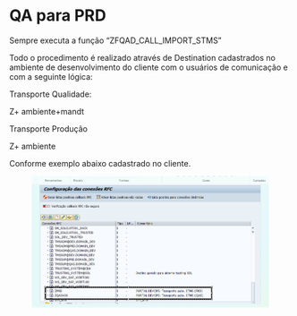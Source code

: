 # QA para PRD

Sempre executa a função “ZFQAD\_CALL\_IMPORT\_STMS”&#x20;

Todo o procedimento é realizado através de Destination cadastrados no ambiente de desenvolvimento do cliente com o usuários de comunicação e com a seguinte lógica:&#x20;

Transporte Qualidade:&#x20;

Z+ ambiente+mandt&#x20;

Transporte Produção&#x20;

Z+ ambiente&#x20;

Conforme exemplo abaixo cadastrado no cliente.&#x20;

<figure><img src="../../.gitbook/assets/image (85).png" alt=""><figcaption></figcaption></figure>
